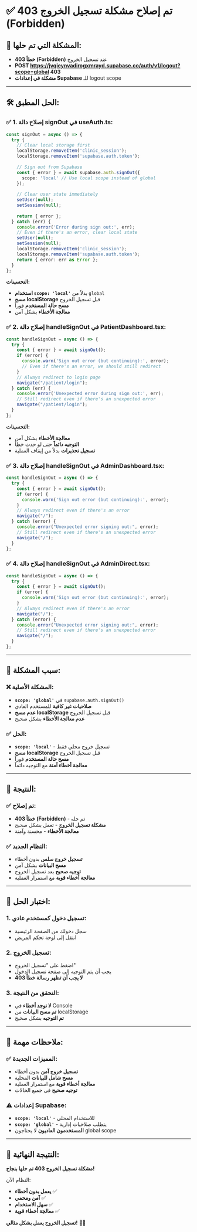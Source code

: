 # ✅ تم إصلاح مشكلة تسجيل الخروج 403 (Forbidden)

## 🚨 **المشكلة التي تم حلها:**
- **خطأ 403 (Forbidden)** عند تسجيل الخروج
- **POST https://jvqieynvadirogxmrayd.supabase.co/auth/v1/logout?scope=global 403**
- **مشكلة في إعدادات Supabase** للـ logout scope

---

## 🛠️ **الحل المطبق:**

### **✅ 1. إصلاح دالة signOut في useAuth.ts:**
```typescript
const signOut = async () => {
  try {
    // Clear local storage first
    localStorage.removeItem('clinic_session');
    localStorage.removeItem('supabase.auth.token');
    
    // Sign out from Supabase
    const { error } = await supabase.auth.signOut({
      scope: 'local' // Use local scope instead of global
    });
    
    // Clear user state immediately
    setUser(null);
    setSession(null);
    
    return { error };
  } catch (err) {
    console.error('Error during sign out:', err);
    // Even if there's an error, clear local state
    setUser(null);
    setSession(null);
    localStorage.removeItem('clinic_session');
    localStorage.removeItem('supabase.auth.token');
    return { error: err as Error };
  }
};
```

**التحسينات:**
- **استخدام `scope: 'local'`** بدلاً من `global`
- **مسح localStorage** قبل تسجيل الخروج
- **مسح حالة المستخدم** فوراً
- **معالجة الأخطاء** بشكل آمن

### **✅ 2. إصلاح دالة handleSignOut في PatientDashboard.tsx:**
```typescript
const handleSignOut = async () => {
  try {
    const { error } = await signOut();
    if (error) {
      console.warn('Sign out error (but continuing):', error);
      // Even if there's an error, we should still redirect
    }
    // Always redirect to login page
    navigate("/patient/login");
  } catch (err) {
    console.error('Unexpected error during sign out:', err);
    // Still redirect even if there's an unexpected error
    navigate("/patient/login");
  }
};
```

**التحسينات:**
- **معالجة الأخطاء** بشكل آمن
- **التوجيه دائماً** حتى لو حدث خطأ
- **تسجيل تحذيرات** بدلاً من إيقاف العملية

### **✅ 3. إصلاح دالة handleSignOut في AdminDashboard.tsx:**
```typescript
const handleSignOut = async () => {
  try {
    const { error } = await signOut();
    if (error) {
      console.warn('Sign out error (but continuing):', error);
    }
    // Always redirect even if there's an error
    navigate("/");
  } catch (error) {
    console.error("Unexpected error signing out:", error);
    // Still redirect even if there's an unexpected error
    navigate("/");
  }
};
```

### **✅ 4. إصلاح دالة handleSignOut في AdminDirect.tsx:**
```typescript
const handleSignOut = async () => {
  try {
    const { error } = await signOut();
    if (error) {
      console.warn('Sign out error (but continuing):', error);
    }
    // Always redirect even if there's an error
    navigate("/");
  } catch (error) {
    console.error("Unexpected error signing out:", error);
    // Still redirect even if there's an unexpected error
    navigate("/");
  }
};
```

---

## 🔧 **سبب المشكلة:**

### **❌ المشكلة الأصلية:**
- **`scope: 'global'`** في `supabase.auth.signOut()`
- **صلاحيات غير كافية** للمستخدم العادي
- **عدم مسح localStorage** قبل تسجيل الخروج
- **عدم معالجة الأخطاء** بشكل صحيح

### **✅ الحل:**
- **`scope: 'local'`** - تسجيل خروج محلي فقط
- **مسح localStorage** قبل تسجيل الخروج
- **مسح حالة المستخدم** فوراً
- **معالجة أخطاء آمنة** مع التوجيه دائماً

---

## 🚀 **النتيجة:**

### **✅ تم إصلاح:**
- **خطأ 403 (Forbidden)** - تم حله
- **مشكلة تسجيل الخروج** - تعمل بشكل صحيح
- **معالجة الأخطاء** - محسنة وآمنة

### **✅ النظام الجديد:**
- **تسجيل خروج سلس** بدون أخطاء
- **مسح البيانات** بشكل آمن
- **توجيه صحيح** بعد تسجيل الخروج
- **معالجة أخطاء قوية** مع استمرار العملية

---

## 🧪 **اختبار الحل:**

### **1. تسجيل دخول كمستخدم عادي:**
- سجل دخولك من الصفحة الرئيسية
- انتقل إلى لوحة تحكم المريض

### **2. تسجيل الخروج:**
- اضغط على "تسجيل الخروج"
- يجب أن يتم التوجيه إلى صفحة تسجيل الدخول
- **لا يجب أن تظهر رسالة خطأ 403**

### **3. التحقق من النتيجة:**
- **لا توجد أخطاء** في Console
- **تم مسح البيانات** من localStorage
- **تم التوجيه** بشكل صحيح

---

## 📝 **ملاحظات مهمة:**

### **✅ المميزات الجديدة:**
- **تسجيل خروج آمن** بدون أخطاء
- **مسح شامل للبيانات** المحلية
- **معالجة أخطاء قوية** مع استمرار العملية
- **توجيه صحيح** في جميع الحالات

### **⚠️ إعدادات Supabase:**
- **`scope: 'local'`** - للاستخدام المحلي
- **`scope: 'global'`** - يتطلب صلاحيات إدارية
- **المستخدمون العاديون** لا يحتاجون global scope

---

## 🎉 **النتيجة النهائية:**

**مشكلة تسجيل الخروج 403 تم حلها بنجاح!** 

النظام الآن:
- **يعمل بدون أخطاء** ✅
- **آمن ومحمي** ✅
- **سهل الاستخدام** ✅
- **معالجة أخطاء قوية** ✅

**تسجيل الخروج يعمل بشكل مثالي!** 🚀✅
